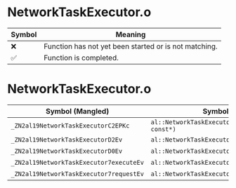 # NetworkTaskExecutor.o
| Symbol | Meaning 
| ------------- | ------------- 
| :x: | Function has not yet been started or is not matching. 
| :white_check_mark: | Function is completed. 


# NetworkTaskExecutor.o
| Symbol (Mangled) | Symbol (Demangled) | Decompiled? |
| ------------- |  ------------- | ------------- |
| `_ZN2al19NetworkTaskExecutorC2EPKc` | `al::NetworkTaskExecutor::NetworkTaskExecutor(char const*)` | :white_check_mark: |
| `_ZN2al19NetworkTaskExecutorD2Ev` | `al::NetworkTaskExecutor::~NetworkTaskExecutor()` | :white_check_mark: |
| `_ZN2al19NetworkTaskExecutorD0Ev` | `al::NetworkTaskExecutor::~NetworkTaskExecutor()` | :white_check_mark: |
| `_ZN2al19NetworkTaskExecutor7executeEv` | `al::NetworkTaskExecutor::execute(void)` | :white_check_mark: |
| `_ZN2al19NetworkTaskExecutor7requestEv` | `al::NetworkTaskExecutor::request(void)` | :white_check_mark: |
